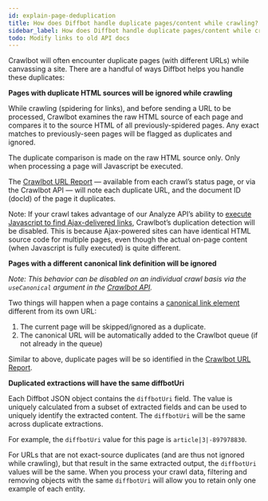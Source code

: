 ```yaml
---
id: explain-page-deduplication
title: How does Diffbot handle duplicate pages/content while crawling?
sidebar_label: How does Diffbot handle duplicate pages/content while crawling?
todo: Modify links to old API docs
---
```


<div class="entry-content">
		<p>Crawlbot will often encounter duplicate pages (with different URLs) while canvassing a site. There are a handful of ways Diffbot helps you handle these duplicates:</p>
<p><strong>Pages with duplicate HTML sources will be ignored while crawling</strong></p>
<p>While crawling (spidering for links), and before sending a URL to be processed, Crawlbot examines the raw HTML source of each page and compares it to the source HTML of all previously-spidered pages. Any exact matches to previously-seen pages will be flagged as duplicates and ignored.</p>
<p>The duplicate comparison is made on the raw HTML source only. Only when processing a page will Javascript be executed.</p>
<p>The <a href="https://www.diffbot.com/dev/docs/crawl/url-report.jsp">Crawlbot URL Report</a> — available from each crawl’s status page, or via the Crawlbot API — will note each duplicate URL, and the document ID (docId) of the page it duplicates.</p>
<p>Note: If your crawl takes advantage of our Analyze API’s ability to <a title="How to find and access Ajax-generated links while crawling" href="guides-crawling-ajax-generated-links">execute Javascript to find Ajax-delivered links</a>, Crawlbot’s duplication detection will be disabled. This is because Ajax-powered sites can have identical HTML source code for multiple pages, even though the actual on-page content (when Javascript is fully executed) is quite different.</p>
<p><strong>Pages with a different canonical link definition will be ignored</strong></p>
<p><em>Note: This behavior can be disabled on an individual crawl basis via the <code>useCanonical</code> argument in the <a href="https://www.diffbot.com/dev/docs/crawl/api.jsp">Crawlbot API</a>.</em></p>
<p>Two things will happen when a page contains a <a href="https://en.wikipedia.org/wiki/Canonical_link_element" target="_blank">canonical link element</a> different from its own URL:</p>
<ol>
<li>The current page will be skipped/ignored as a duplicate.</li>
<li>The canonical URL will be automatically added to the Crawlbot queue (if not already in the queue)</li>
</ol>
<p>Similar to above, duplicate pages will be so identified in the <a href="https://www.diffbot.com/dev/docs/crawl/url-report.jsp">Crawlbot URL Report</a>.</p>
<p><strong>Duplicated extractions will have the same diffbotUri</strong></p>
<p>Each Diffbot JSON object contains the <code>diffbotUri</code> field. The value is uniquely calculated from a subset of extracted fields and can be used to uniquely identify the extracted content. The <code>diffbotUri</code> will be the same across duplicate extractions.</p>
<p>For example, the <code>diffbotUri</code> value for this page is <code>article|3|-897978830</code>.</p>
<p>For URLs that are not exact-source duplicates (and are thus not ignored while crawling), but that result in the same extracted output, the <code>diffbotUri</code> values will be the same. When you process your crawl data, filtering and removing objects with the same <code>diffbotUri</code> will allow you to retain only one example of each entity.</p>
			</div>
